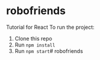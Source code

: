 # robofriends
Tutorial for React
To run the project:

1. Clone this repo
2. Run `npm install`
3. Run `npm start`# robofriends
